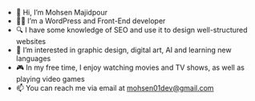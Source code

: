 - 👋 Hi, I’m Mohsen Majidpour
- 👨‍💻 I’m a WordPress and Front-End developer
- 🔍 I have some knowledge of SEO and use it to design well-structured websites
- 👀 I’m interested in graphic design, digital art, AI and learning new languages
- 🎮 In my free time, I enjoy watching movies and TV shows, as well as playing video games
- 📫 You can reach me via email at mohsen01dev@gmail.com
